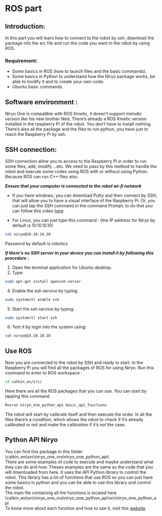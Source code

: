 # ROS part #

## Introduction:

In this part you will learn how to connect to the robot by ssh, download the package into the src file and run the code you want in the robot by using ROS.

### Requirement:

* Some basics in ROS (how to launch files and the basic commands).
* Some basics in Python to understand how the Niryo package works, be able to modify it and to create your own code.
* Ubuntu basic commands. 

## Software environment :

Niryo One is compatible with ROS Kinetic, it doesn’t support melodic version like his new brother Ned. There’s already a ROS Kinetic version installed in the raspberry Pi of the robot. You don’t have to install nothing. There’s also all the package and the files to run python, you have just to reach the Raspberry Pi by ssh. 

## SSH connection:
SSH connection allow you to access to the Raspberry Pi in order to run some files, add, modify …etc. We need to pass by this method to handle the robot and execute some codes using ROS with or without using Python. Because ROS can run C++ files also. 

***Ensure that your computer is connected to the robot wi-fi network***

* If you have windows, you can download Putty and then connect by SSH, that will allow you to have a visual interface of the Raspberry Pi. Or, you can just tap the SSH command in the command Prompt, to do that you can follow this video [here](https://www.youtube.com/watch?v=UPXnop3C6JQ&ab_channel=ITProTV) 

* For Linux, you can just type this command : (the IP address for Niryo by default is 10.10.10.10)

```bash
ssh niryo@10.10.10.10
```
Password by default is robotics

***If there's no SSH server in your device you can install it by following this procedure :***

1.	Open the terminal application for Ubuntu desktop.
2.	Type:

```bash
sudo apt-get install openssh-server
```

4.	Enable the ssh service by typing:  
```bash
sudo systemctl enable ssh
```
5.	Start the ssh service by typing: 
```bash
sudo systemctl start ssh
``` 
6.	Test it by login into the system using:
```bash
ssh niryo@10.10.10.10
``` 

## Use ROS ## 

Now you are connected to the robot by SSH and ready to start. In the Raspberry Pi you will find all the packages of ROS for using Niryo. Run this command to enter to ROS workspace :
```bash
cd catkin_ws/src/
```
Here there are all the ROS packages that you can use. You can start by tapping this command 
```bash
Rosrun niryo_one_python_api basic_api_functions
```
The robot will start by calibrate itself and then execute the order. In all the files there’s a condition, which allows the robot to check if it’s already calibrated or not and make the calibration if it’s not the case.

## Python API Niryo ##

You can find this package in this folder <br/>
\catkin_ws\src\niryo_one_ros\niryo_one_python_api\ <br/>
There are some examples of code to execute and maybe understand what they can do and how. Theses examples are the same as the code that you will downloaded from here. It uses the API Python library to control the robot. This library has a lot of functions that use ROS so you can just have some basics in python and you can be able to use this library and control the robot.  <br/>
The main file containing all the functions is located here <br/>
\catkin_ws\src\niryo_one_ros\niryo_one_python_api\src\niryo_one_python_api <br/>
To know more about each function and how to use it, visit this [website](https://github.com/NiryoRobotics/niryo_one_ros/tree/master/niryo_one_python_api)
 


